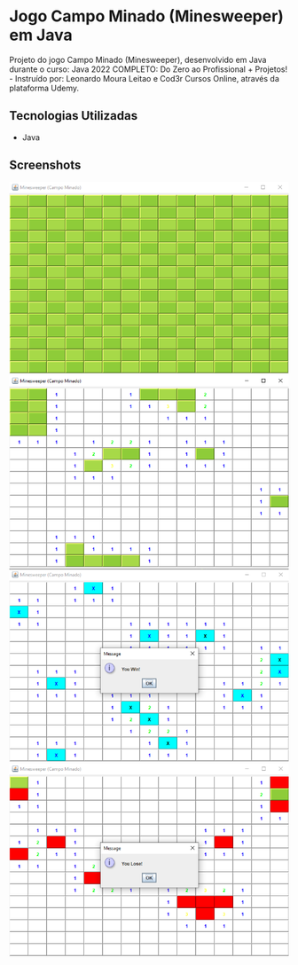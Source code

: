 # Jogo Campo Minado (Minesweeper) em Java

Projeto do jogo Campo Minado (Minesweeper), desenvolvido em Java durante o curso: Java 2022 COMPLETO: Do Zero ao Profissional + Projetos! - Instruído por: Leonardo Moura Leitao e Cod3r Cursos Online, através da plataforma Udemy.

## Tecnologias Utilizadas

<ul>
    <li>Java</li>
</ul>

## Screenshots

![Img](imgs/Java_CampoMinado.png)
![Img](imgs/Java_CampoMinado_Aberto.png)
![Img](imgs/Java_CampoMinado_Win.png)
![Img](imgs/Java_CampoMinado_Lose.png)